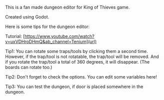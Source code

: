 This is a fan made dungeon editor for King of Thieves game.

Created using Godot.


Here is some tips for the dungeon editor:

Tutorial: [https://www.youtube.com/watch?v=uxVDHroDHmQ&ab_channel=Tenium](url)

Tip1: You can rotate some traps/tools by clicking them a second time. However, if the trap/tool is not rotatable, the trap/tool will be removed. And if you rotate the trap/tool a total of 360 degrees, it will disappear. (The boards can rotate too.)

Tip2: Don't forget to check the options. You can edit some variables here!

Tip3: You can test the dungeon, if door is placed somewhere in the dungeon.